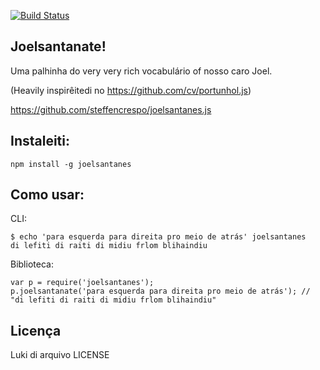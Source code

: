 [![Build Status](https://travis-ci.org/steffencrespo/joelsantanes.js.svg?branch=master)](https://travis-ci.org/steffencrespo/joelsantanes.js)

Joelsantanate!
------------

Uma palhinha do very very rich vocabulário of nosso caro Joel.

(Heavily inspirêitedi no https://github.com/cv/portunhol.js)

https://github.com/steffencrespo/joelsantanes.js

Instaleiti:
-----------

    npm install -g joelsantanes

Como usar:
---------

CLI:

    $ echo 'para esquerda para direita pro meio de atrás' joelsantanes
    di lefiti di raiti di midiu frlom blihaindiu

Biblioteca:

    var p = require('joelsantanes');
    p.joelsantanate('para esquerda para direita pro meio de atrás'); // "di lefiti di raiti di midiu frlom blihaindiu"

Licença
--------

Luki di arquivo LICENSE
